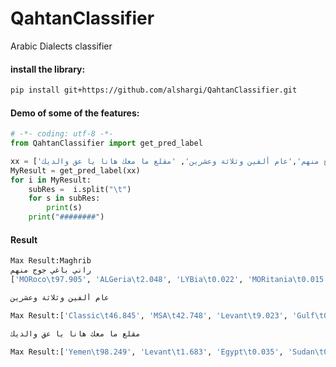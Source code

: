 # QahtanClassifier
Arabic Dialects classifier


#### install the library:
```bash
pip install git+https://github.com/alshargi/QahtanClassifier.git
```
#### Demo of some of the features:
```python
# -*- coding: utf-8 -*-
from QahtanClassifier import get_pred_label

xx = ['راني باغي جوج منهم','عام ألفين وثلاثة وعشرين', 'مقلع ما معك هانا يا عق والديك']
MyResult = get_pred_label(xx)
for i in MyResult:
    subRes =  i.split("\t")
    for s in subRes:
        print(s)
    print("########")
```

#### Result
```bash
Max Result:Maghrib
راني باغي جوج منهم
['MORoco\t97.905', 'ALGeria\t2.048', 'LYBia\t0.022', 'MORitania\t0.015', 'TUNes\t0.009']
```
```bash
عام ألفين وثلاثة وعشرين

Max Result:['Classic\t46.845', 'MSA\t42.748', 'Levant\t9.023', 'Gulf\t0.799', 'Iraq\t0.324', 'Yemen\t0.195', 'Sudan\t0.053', 'Maghrib\t0.007', 'Egypt\t0.007']
```
```bash
مقلع ما معك هانا يا عق والديك

Max Result:['Yemen\t98.249', 'Levant\t1.683', 'Egypt\t0.035', 'Sudan\t0.022', 'Classic\t0.006', 'Maghrib\t0.002', 'Gulf\t0.001', 'Iraq\t0.001', 'MSA\t0.001']
```



